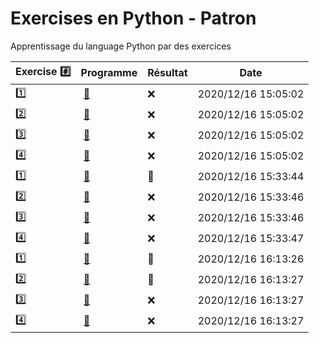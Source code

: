 # Exercises en Python - Patron

Apprentissage du language Python par des exercices

|  Exercise :hash:  |  Programme | Résultat | Date |
|-------------------|------------|----------|------|
| :one: | [:bookmark:](01/programme.py) | :x: | 2020/12/16 15:05:02 |
| :two: | [:bookmark:](02/programme.py) | :x: | 2020/12/16 15:05:02 |
| :three: | [:bookmark:](03/programme.py) | :x: | 2020/12/16 15:05:02 |
| :four: | [:bookmark:](04/programme.py) | :x: | 2020/12/16 15:05:02 |
| :one: | [:bookmark:](01/programme.py) | :tada: | 2020/12/16 15:33:44 |
| :two: | [:bookmark:](02/programme.py) | :x: | 2020/12/16 15:33:46 |
| :three: | [:bookmark:](03/programme.py) | :x: | 2020/12/16 15:33:46 |
| :four: | [:bookmark:](04/programme.py) | :x: | 2020/12/16 15:33:47 |
| :one: | [:bookmark:](01/programme.py) | :tada: | 2020/12/16 16:13:26 |
| :two: | [:bookmark:](02/programme.py) | :tada: | 2020/12/16 16:13:27 |
| :three: | [:bookmark:](03/programme.py) | :x: | 2020/12/16 16:13:27 |
| :four: | [:bookmark:](04/programme.py) | :x: | 2020/12/16 16:13:27 |
